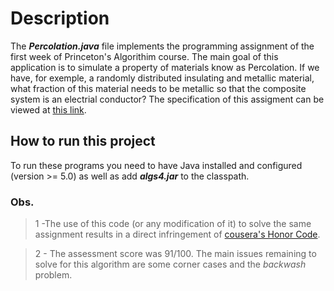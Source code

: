 # Description
 The <strong><i>Percolation.java</i></strong> file implements the programming assignment of the first week of Princeton's Algorithim course.
 The main goal of this application is to simulate a property of materials know as Percolation. If we have, for exemple, a randomly distributed 
insulating and metallic material, what fraction of this material needs to be metallic so that the composite system is an electrial conductor?
 The specification of this assigment can be viewed at [this link](https://coursera.cs.princeton.edu/algs4/assignments/percolation/specification.php").

## How to run this project
 To run these programs you need to have Java installed and configured (version >= 5.0) as well as add <strong><i>algs4.jar</i></strong> to the classpath.

### Obs.

> 1 -The use of this code (or any modification of it) to solve the same assignment results in a direct infringement of [cousera's Honor Code](https://www.coursera.support/s/article/209818863-Coursera-Honor-Code?language=en_US").

> 2 - The assessment score was 91/100. The main issues remaining to solve for this algorithm are some corner cases and the <i>backwash</i> problem.
